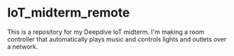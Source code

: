 # IoT_midterm_remote
This is a repository for my Deepdive IoT midterm. I'm making a room controller that automatically plays music and controls lights and outlets over a network.

